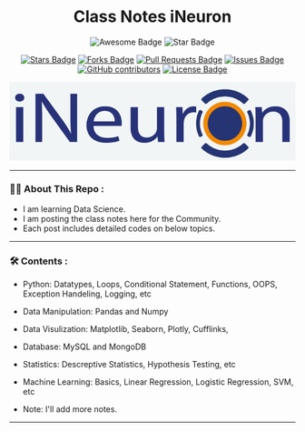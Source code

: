 <h1 align="center">Class Notes iNeuron</h1>
<div align="center">
<img src="https://cdn.rawgit.com/sindresorhus/awesome/d7305f38d29fed78fa85652e3a63e154dd8e8829/media/badge.svg" alt="Awesome Badge"/>
<img src="https://img.shields.io/static/v1?label=%F0%9F%8C%9F&message=If%20Useful&style=style=flat&color=BC4E99" alt="Star Badge"/>
<br>

<a href="https://github.com/Shubham3023/Class_Notes_iNeuron/stargazers"><img src="https://img.shields.io/github/stars/Shubham3023/Class_Notes_iNeuron" alt="Stars Badge"/></a>
<a href="https://github.com/Shubham3023/Class_Notes_iNeuron/network/members"><img src="https://img.shields.io/github/forks/Shubham3023/Class_Notes_iNeuron" alt="Forks Badge"/></a>
<a href="https://github.com/Shubham3023/Class_Notes_iNeuron/pulls"><img src="https://img.shields.io/github/issues-pr/Shubham3023/Class_Notes_iNeuron" alt="Pull Requests Badge"/></a>
<a href="https://github.com/Shubham3023/Class_Notes_iNeuron/issues"><img src="https://img.shields.io/github/issues/Shubham3023/Class_Notes_iNeuron" alt="Issues Badge"/></a>
<a href="https://github.com/Shubham3023/Class_Notes_iNeuron/graphs/contributors"><img alt="GitHub contributors" src="https://img.shields.io/github/contributors/Shubham3023/Class_Notes_iNeuron?color=2b9348"></a>
<a href="https://github.com/Shubham3023/Class_Notes_iNeuron/blob/master/LICENSE"><img src="https://img.shields.io/github/license/Shubham3023/Class_Notes_iNeuron?color=2b9348" alt="License Badge"/></a>

<img alt="Class Notes iNeuron" src="https://github.com/Shubham3023/Exercises-by-Shudhanshu-sir/blob/main/ineuron.png"> </img>
</div>
  
---

### :man_technologist: About This Repo :
 
- I am learning Data Science.
- I am posting the class notes here for the Community.
- Each post includes detailed codes on below topics.

---

### :hammer_and_wrench: Contents :

 - Python: Datatypes, Loops, Conditional Statement, Functions, OOPS, Exception Handeling, Logging, etc
 - Data Manipulation: Pandas and Numpy
 - Data Visulization: Matplotlib, Seaborn, Plotly, Cufflinks,
 - Database: MySQL and MongoDB
 - Statistics: Descreptive Statistics, Hypothesis Testing, etc
 - Machine Learning: Basics, Linear Regression, Logistic Regression, SVM, etc
 
 - Note: I'll add more notes.
 
---
